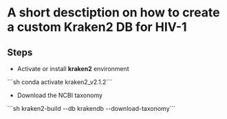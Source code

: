 # A short desctiption on how to create a custom Kraken2 DB for HIV-1

## Steps
- Activate or install **kraken2** environment

´´´sh conda activate kraken2_v2.1.2´´´

- Download the NCBI taxonomy

´´´sh kraken2-build --db krakendb --download-taxonomy´´´

